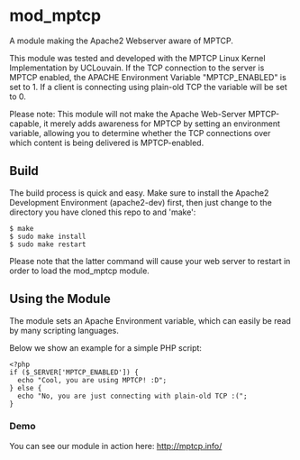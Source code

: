# mod_mptcp
A module making the Apache2 Webserver aware of MPTCP.

This module was tested and developed with the MPTCP Linux Kernel Implementation by UCLouvain. If the TCP connection to the server is MPTCP enabled, the APACHE Environment Variable "MPTCP_ENABLED" is set to 1. If a client is connecting using plain-old TCP the variable will be set to 0.

Please note: This module will not make the Apache Web-Server MPTCP-capable, it merely adds awareness for MPTCP by setting an environment variable, allowing you to determine whether the TCP connections over which content is being delivered is MPTCP-enabled.

## Build
The build process is quick and easy. Make sure to install the Apache2 Development Environment (apache2-dev) first, then just change to the directory you have cloned this repo to and 'make':
```
$ make
$ sudo make install
$ sudo make restart
```
Please note that the latter command will cause your web server to restart in order to load the mod_mptcp module.

## Using the Module
The module sets an Apache Environment variable, which can easily be read by many scripting languages.

Below we show an example for a simple PHP script:
```
<?php
if ($_SERVER['MPTCP_ENABLED']) {
  echo "Cool, you are using MPTCP! :D";
} else {
  echo "No, you are just connecting with plain-old TCP :(";
}

```
### Demo
You can see our module in action here: http://mptcp.info/
